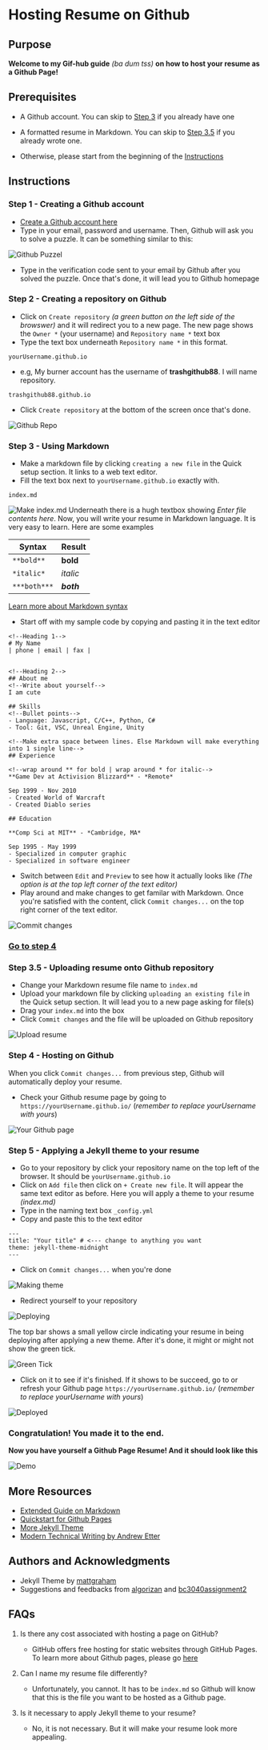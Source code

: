 # Hosting Resume on Github

## Purpose

**Welcome to my Gif-hub guide** *(ba dum tss)* **on how to host your resume as a Github Page!**

## Prerequisites
- A Github account. You can skip to [Step 3](#step-3---using-markdown) if you already have one
- A formatted resume in Markdown. You can skip to [Step 3.5](#step-3.5---uploading-resume-onto-github-repository) if you already wrote one.

- Otherwise, please start from the beginning of the [Instructions](#instructions)

## Instructions

### Step 1 - Creating a Github account
- [Create a Github account here](https://github.com/signup?ref_cta=Sign+up&ref_loc=header+logged+out&ref_page=%2F&source=header-home)
- Type in your email, password and username. Then, Github will ask you to solve a puzzle. It can be something similar to this:

![Github Puzzel](assets/githubpuzzel.gif)
- Type in the verification code sent to your email by Github after you solved the puzzle. Once that's done, it will lead you to Github homepage

### Step 2 - Creating a repository on Github
- Click on `Create repository` *(a green button on the left side of the browswer)* and it will redirect you to a new page. The new page shows the `Owner *` (your username) and `Repository name *` text box
- Type the text box underneath `Repository name *` in this format.
```
yourUsername.github.io
```
- e.g, My burner account has the username of **trashgithub88**. I will name repository.
```
trashgithub88.github.io
```
- Click `Create repository` at the bottom of the screen once that's done.

![Github Repo](assets/makerepo.gif)

### Step 3 - Using Markdown
- Make a markdown file by clicking `creating a new file` in the Quick setup section. It links to a web text editor.
- Fill the text box next to `yourUsername.github.io` exactly with.
```
index.md
```
![Make index.md](assets/makefilemd.gif)
Underneath there is a hugh textbox showing *Enter file contents here*. Now, you will write your resume in Markdown language. It is very easy to learn. Here are some examples

|Syntax|Result|
|------|------|
|`**bold**`|**bold**|
|`*italic*`|*italic*|
|`***both***`|***both***|

[Learn more about Markdown syntax](https://markdownguide.offshoot.io/basic-syntax/) 
- Start off with my sample code by copying and pasting it in the text editor
```
<!--Heading 1-->
# My Name
| phone | email | fax |


<!--Heading 2-->
## About me
<!--Write about yourself-->
I am cute

## Skills
<!--Bullet points-->
- Language: Javascript, C/C++, Python, C#
- Tool: Git, VSC, Unreal Engine, Unity

<!--Make extra space between lines. Else Markdown will make everything into 1 single line-->
## Experience

<!--wrap around ** for bold | wrap around * for italic-->
**Game Dev at Activision Blizzard** - *Remote* 

Sep 1999 - Nov 2010
- Created World of Warcraft
- Created Diablo series

## Education

**Comp Sci at MIT** - *Cambridge, MA*

Sep 1995 - May 1999
- Specialized in computer graphic
- Specialized in software engineer
```
- Switch between `Edit` and `Preview` to see how it actually looks like *(The option is at the top left corner of the text editor)*
- Play around and make changes to get familar with Markdown. Once you're satisfied with the content, click `Commit changes...` on the top right corner of the text editor.

![Commit changes](/assets/commitfilemd.gif)

### [Go to step 4](#step-4---hosting-on-github)

### Step 3.5 - Uploading resume onto Github repository
- Change your Markdown resume file name to `index.md`
- Upload your markdown file by clicking `uploading an existing file` in the Quick setup section. It will lead you to a new page asking for file(s)
- Drag your `index.md` into the box
- Click `Commit changes` and the file will be uploaded on Github repository

![Upload resume](assets/uploadmd.gif)

### Step 4 - Hosting on Github
When you click `Commit changes...` from previous step, Github will automatically deploy your resume. 
- Check your Github resume page by going to `https://yourUsername.github.io/` (*remember to replace yourUsername with yours*)

![Your Github page](/assets/githubpage.gif)

### Step 5 - Applying a Jekyll theme to your resume
- Go to your repository by click your repository name on the top left of the browser. It should be `yourUsername.github.io`
- Click on `Add file` then click on `+ Create new file`. It will appear the same text editor as before. Here you will apply a theme to your resume *(index.md)*
- Type in the naming text box `_config.yml`
- Copy and paste this to the text editor
```
---
title: "Your title" # <--- change to anything you want
theme: jekyll-theme-midnight
---
```

- Click on `Commit changes...` when you're done

![Making theme](assets/makeyml.gif)

- Redirect yourself to your repository

![Deploying](assets/deploying.png)

The top bar shows a small yellow circle indicating your resume in being deploying after applying a new theme. After it's done, it might or might not show the green tick. 

![Green Tick](assets/greentick.png)

- Click on it to see if it's finished. If it shows to be succeed, go to or refresh your Github page `https://yourUsername.github.io/` (*remember to replace yourUsername with yours*)

![Deployed](assets/builtdonewithshowcase.gif)

### Congratulation! You made it to the end. 
**Now you have yourself a Github Page Resume! And it should look like this**

![Demo](assets/demo.gif)

## More Resources

- [Extended Guide on Markdown](https://github.github.com/gfm/)
- [Quickstart for Github Pages](https://docs.github.com/en/pages/quickstart)
- [More Jekyll Theme](http://jekyllthemes.org/)
- [Modern Technical Writing by Andrew Etter](https://www.amazon.ca/Modern-Technical-Writing-Introduction-Documentation-ebook/dp/B01A2QL9SS)

## Authors and Acknowledgments

- Jekyll Theme by [mattgraham](https://twitter.com/mattgraham)
- Suggestions and feedbacks from [algorizan](https://github.com/algorizan/algorizan.github.io) and [bc3040assignment2](https://github.com/bc3040assignment2/bc3040assignment2.github.io)

## FAQs

1. Is there any cost associated with hosting a page on GitHub?
    - GitHub offers free hosting for static websites through GitHub Pages. To learn more about Github pages, please go [here](https://docs.github.com/en/pages/getting-started-with-github-pages/about-github-pages) 

2. Can I name my resume file differently?
    - Unfortunately, you cannot. It has to be `index.md` so Github will know that this is the file you want to be hosted as a Github page.

3. Is it necessary to apply Jekyll theme to your resume?
    - No, it is not necessary. But it will make your resume look more appealing.